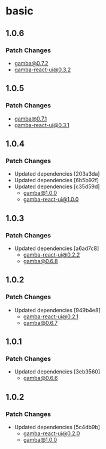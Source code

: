 # basic

## 1.0.6

### Patch Changes

- gamba@0.7.2
- gamba-react-ui@0.3.2

## 1.0.5

### Patch Changes

- gamba@0.7.1
- gamba-react-ui@0.3.1

## 1.0.4

### Patch Changes

- Updated dependencies [203a3da]
- Updated dependencies [6b5b92f]
- Updated dependencies [c35d59d]
  - gamba@1.0.0
  - gamba-react-ui@1.0.0

## 1.0.3

### Patch Changes

- Updated dependencies [a6ad7c8]
  - gamba-react-ui@0.2.2
  - gamba@0.6.8

## 1.0.2

### Patch Changes

- Updated dependencies [949b4e8]
  - gamba-react-ui@0.2.1
  - gamba@0.6.7

## 1.0.1

### Patch Changes

- Updated dependencies [3eb3560]
  - gamba@0.6.6

## 1.0.2

### Patch Changes

- Updated dependencies [5c4db9b]
  - gamba-react-ui@0.2.0
  - gamba@1.0.0
